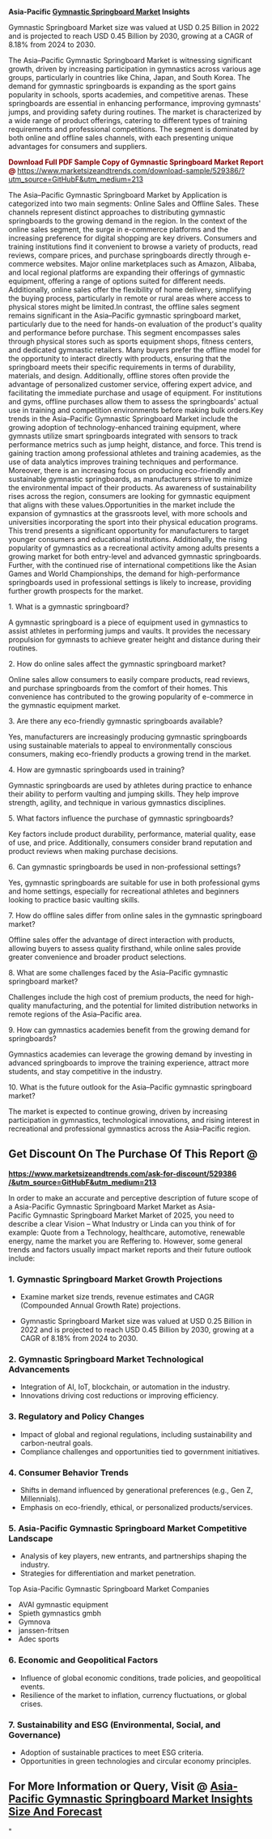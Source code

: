 <p><strong>Asia-Pacific&nbsp;<a href=""https://www.marketsizeandtrends.com/download-sample/529386/&amp;utm_source=GitHubF&amp;utm_medium=213"">Gymnastic Springboard Market</a> Insights</strong></p><p>Gymnastic Springboard Market size was valued at USD 0.25 Billion in 2022 and is projected to reach USD 0.45 Billion by 2030, growing at a CAGR of 8.18% from 2024 to 2030.</p><p><p>The Asia–Pacific Gymnastic Springboard Market is witnessing significant growth, driven by increasing participation in gymnastics across various age groups, particularly in countries like China, Japan, and South Korea. The demand for gymnastic springboards is expanding as the sport gains popularity in schools, sports academies, and competitive arenas. These springboards are essential in enhancing performance, improving gymnasts' jumps, and providing safety during routines. The market is characterized by a wide range of product offerings, catering to different types of training requirements and professional competitions. The segment is dominated by both online and offline sales channels, with each presenting unique advantages for consumers and suppliers. <p><strong><span style="color: #800000;">Download Full PDF Sample Copy of Gymnastic Springboard Market Report @</span>&nbsp;</strong><a href="https://www.marketsizeandtrends.com/download-sample/529386/?utm_source=GitHubF&amp;utm_medium=213" target="_blank">https://www.marketsizeandtrends.com/download-sample/529386/?utm_source=GitHubF&amp;utm_medium=213</a></p>The Asia–Pacific Gymnastic Springboard Market by Application is categorized into two main segments: Online Sales and Offline Sales. These channels represent distinct approaches to distributing gymnastic springboards to the growing demand in the region. In the context of the online sales segment, the surge in e-commerce platforms and the increasing preference for digital shopping are key drivers. Consumers and training institutions find it convenient to browse a variety of products, read reviews, compare prices, and purchase springboards directly through e-commerce websites. Major online marketplaces such as Amazon, Alibaba, and local regional platforms are expanding their offerings of gymnastic equipment, offering a range of options suited for different needs. Additionally, online sales offer the flexibility of home delivery, simplifying the buying process, particularly in remote or rural areas where access to physical stores might be limited.In contrast, the offline sales segment remains significant in the Asia–Pacific gymnastic springboard market, particularly due to the need for hands-on evaluation of the product's quality and performance before purchase. This segment encompasses sales through physical stores such as sports equipment shops, fitness centers, and dedicated gymnastic retailers. Many buyers prefer the offline model for the opportunity to interact directly with products, ensuring that the springboard meets their specific requirements in terms of durability, materials, and design. Additionally, offline stores often provide the advantage of personalized customer service, offering expert advice, and facilitating the immediate purchase and usage of equipment. For institutions and gyms, offline purchases allow them to assess the springboards' actual use in training and competition environments before making bulk orders.Key trends in the Asia–Pacific Gymnastic Springboard Market include the growing adoption of technology-enhanced training equipment, where gymnasts utilize smart springboards integrated with sensors to track performance metrics such as jump height, distance, and force. This trend is gaining traction among professional athletes and training academies, as the use of data analytics improves training techniques and performance. Moreover, there is an increasing focus on producing eco-friendly and sustainable gymnastic springboards, as manufacturers strive to minimize the environmental impact of their products. As awareness of sustainability rises across the region, consumers are looking for gymnastic equipment that aligns with these values.Opportunities in the market include the expansion of gymnastics at the grassroots level, with more schools and universities incorporating the sport into their physical education programs. This trend presents a significant opportunity for manufacturers to target younger consumers and educational institutions. Additionally, the rising popularity of gymnastics as a recreational activity among adults presents a growing market for both entry-level and advanced gymnastic springboards. Further, with the continued rise of international competitions like the Asian Games and World Championships, the demand for high-performance springboards used in professional settings is likely to increase, providing further growth prospects for the market.<p>1. What is a gymnastic springboard?</p><p>A gymnastic springboard is a piece of equipment used in gymnastics to assist athletes in performing jumps and vaults. It provides the necessary propulsion for gymnasts to achieve greater height and distance during their routines.</p><p>2. How do online sales affect the gymnastic springboard market?</p><p>Online sales allow consumers to easily compare products, read reviews, and purchase springboards from the comfort of their homes. This convenience has contributed to the growing popularity of e-commerce in the gymnastic equipment market.</p><p>3. Are there any eco-friendly gymnastic springboards available?</p><p>Yes, manufacturers are increasingly producing gymnastic springboards using sustainable materials to appeal to environmentally conscious consumers, making eco-friendly products a growing trend in the market.</p><p>4. How are gymnastic springboards used in training?</p><p>Gymnastic springboards are used by athletes during practice to enhance their ability to perform vaulting and jumping skills. They help improve strength, agility, and technique in various gymnastics disciplines.</p><p>5. What factors influence the purchase of gymnastic springboards?</p><p>Key factors include product durability, performance, material quality, ease of use, and price. Additionally, consumers consider brand reputation and product reviews when making purchase decisions.</p><p>6. Can gymnastic springboards be used in non-professional settings?</p><p>Yes, gymnastic springboards are suitable for use in both professional gyms and home settings, especially for recreational athletes and beginners looking to practice basic vaulting skills.</p><p>7. How do offline sales differ from online sales in the gymnastic springboard market?</p><p>Offline sales offer the advantage of direct interaction with products, allowing buyers to assess quality firsthand, while online sales provide greater convenience and broader product selections.</p><p>8. What are some challenges faced by the Asia–Pacific gymnastic springboard market?</p><p>Challenges include the high cost of premium products, the need for high-quality manufacturing, and the potential for limited distribution networks in remote regions of the Asia–Pacific area.</p><p>9. How can gymnastics academies benefit from the growing demand for springboards?</p><p>Gymnastics academies can leverage the growing demand by investing in advanced springboards to improve the training experience, attract more students, and stay competitive in the industry.</p><p>10. What is the future outlook for the Asia–Pacific gymnastic springboard market?</p><p>The market is expected to continue growing, driven by increasing participation in gymnastics, technological innovations, and rising interest in recreational and professional gymnastics across the Asia–Pacific region.</p></p><h2><strong>Get Discount On The Purchase Of This Report @&nbsp;</strong></h2><p><strong><a href=""https://www.marketsizeandtrends.com/ask-for-discount/529386/&amp;utm_source=GitHubF&amp;utm_medium=213"" target=""_blank"">https://www.marketsizeandtrends.com/ask-for-discount/529386<br />/&amp;utm_source=GitHubF&amp;utm_medium=213</a></strong></p><p>In order to make an accurate and perceptive description of future scope of a Asia-Pacific&nbsp;Gymnastic Springboard Market Market as Asia-Pacific&nbsp;Gymnastic Springboard Market Market of 2025, you need to describe a clear Vision &ndash; What Industry or Linda can you think of for example: Quote from a Technology, healthcare, automotive, renewable energy, name the market you are Reffering to. However, some general trends and factors usually impact market reports and their future outlook include:</p><h3>1.&nbsp;<strong>Gymnastic Springboard Market Growth Projections</strong></h3><ul><li>Examine market size trends, revenue estimates and CAGR (Compounded Annual Growth Rate) projections.</li><li><p>Gymnastic Springboard Market size was valued at USD 0.25 Billion in 2022 and is projected to reach USD 0.45 Billion by 2030, growing at a CAGR of 8.18% from 2024 to 2030.</p></li></ul><h3>2.&nbsp;<strong>Gymnastic Springboard Market Technological Advancements</strong></h3><ul><li>Integration of AI, IoT, blockchain, or automation in the industry.</li><li>Innovations driving cost reductions or improving efficiency.</li></ul><h3>3.&nbsp;<strong>Regulatory and Policy Changes</strong></h3><ul><li>Impact of global and regional regulations, including sustainability and carbon-neutral goals.</li><li>Compliance challenges and opportunities tied to government initiatives.</li></ul><h3>4.&nbsp;<strong>Consumer Behavior Trends</strong></h3><ul><li>Shifts in demand influenced by generational preferences (e.g., Gen Z, Millennials).</li><li>Emphasis on eco-friendly, ethical, or personalized products/services.</li></ul><h3>5.&nbsp;<strong>Asia-Pacific Gymnastic Springboard Market Competitive Landscape</strong></h3><ul><li>Analysis of key players, new entrants, and partnerships shaping the industry.</li><li>Strategies for differentiation and market penetration.</li></ul><p data-pm-slice=""1 1 []"">Top Asia-Pacific Gymnastic Springboard Market Companies</p><div data-test-id=""""><p><li>AVAI gymnastic equipment</li><li> Spieth gymnastics gmbh</li><li> Gymnova</li><li> janssen-fritsen</li><li> Adec sports</li></p></div><h3>6.&nbsp;<strong>Economic and Geopolitical Factors</strong></h3><ul><li>Influence of global economic conditions, trade policies, and geopolitical events.</li><li>Resilience of the market to inflation, currency fluctuations, or global crises.</li></ul><h3>7.&nbsp;<strong>Sustainability and ESG (Environmental, Social, and Governance)</strong></h3><ul><li>Adoption of sustainable practices to meet ESG criteria.</li><li>Opportunities in green technologies and circular economy principles.</li></ul><h2><strong>For More Information or Query, Visit @&nbsp;</strong><a href=""https://www.verifiedmarketreports.com/product/gymnastic-springboard-market/"" target=""_blank"">Asia-Pacific Gymnastic Springboard Market Insights Size And Forecast</a></h2>"
